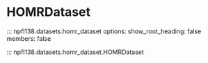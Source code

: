 # HOMRDataset

::: npfl138.datasets.homr_dataset
    options:
      show_root_heading: false
      members: false

::: npfl138.datasets.homr_dataset.HOMRDataset
